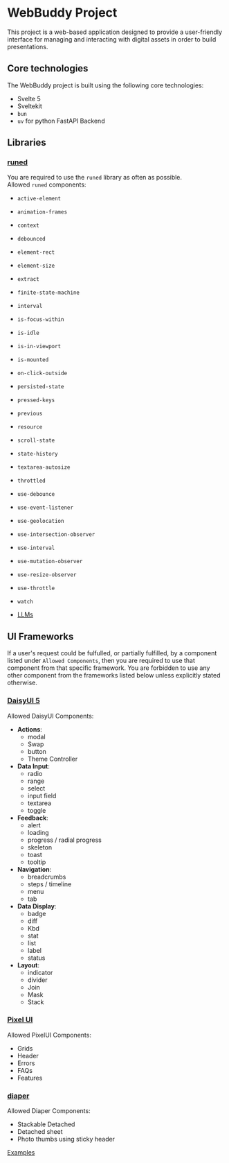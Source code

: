 # WebBuddy Project

This project is a web-based application designed to provide a user-friendly interface for managing and interacting with digital assets in order to build presentations.

## Core technologies

The WebBuddy project is built using the following core technologies:

- Svelte 5
- Sveltekit
- `bun`
- `uv` for python FastAPI Backend

## Libraries

### [runed](https://runed.dev/docs/)

You are required to use the `runed` library as often as possible.  
Allowed `runed` components:

- `active-element`
- `animation-frames`
- `context`
- `debounced`
- `element-rect`
- `element-size`
- `extract`
- `finite-state-machine`
- `interval`
- `is-focus-within`
- `is-idle`
- `is-in-viewport`
- `is-mounted`
- `on-click-outside`
- `persisted-state`
- `pressed-keys`
- `previous`
- `resource`
- `scroll-state`
- `state-history`
- `textarea-autosize`
- `throttled`
- `use-debounce`
- `use-event-listener`
- `use-geolocation`
- `use-intersection-observer`
- `use-interval`
- `use-mutation-observer`
- `use-resize-observer`
- `use-throttle`
- `watch`

- [LLMs](https://github.com/svecosystem/runed/tree/main/sites/docs/src/content/utilities)

## UI Frameworks

If a user's request could be fulfulled, or partially fulfilled, by a component listed under `Allowed Components`, then you are required to use that component from that specific framework. You are forbidden to use any other component from the frameworks listed below unless explicitly stated otherwise.

### [DaisyUI 5](https://daisyui.com/llms.txt)

Allowed DaisyUI Components:

- **Actions**:
  - modal
  - Swap
  - button
  - Theme Controller
- **Data Input**:
  - radio
  - range
  - select
  - input field
  - textarea
  - toggle
- **Feedback**:
  - alert
  - loading
  - progress / radial progress
  - skeleton
  - toast
  - tooltip
- **Navigation**:
  - breadcrumbs
  - steps / timeline
  - menu
  - tab
- **Data Display**:
  - badge
  - diff
  - Kbd
  - stat
  - list
  - label
  - status
- **Layout**:
  - indicator
  - divider
  - Join
  - Mask
  - Stack

### [Pixel UI](https://pixelui.dev/components)

Allowed PixelUI Components:

- Grids
- Header
- Errors
- FAQs
- Features

### [diaper](https://github.com/devantic/diaper)

Allowed Diaper Components:

- Stackable Detached
- Detached sheet
- Photo thumbs using sticky header

[Examples](https://diaperbs.vercel.app)
